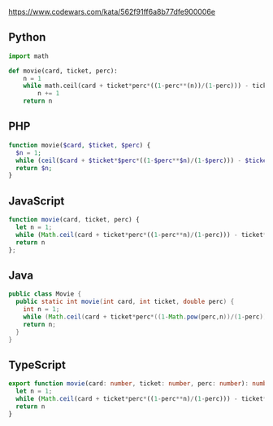 https://www.codewars.com/kata/562f91ff6a8b77dfe900006e

## Python
```python
import math

def movie(card, ticket, perc):
    n = 1
    while math.ceil(card + ticket*perc*((1-perc**(n))/(1-perc))) - ticket*n >= 0:
        n += 1
    return n
```

## PHP
```php
function movie($card, $ticket, $perc) {
  $n = 1;
  while (ceil($card + $ticket*$perc*((1-$perc**$n)/(1-$perc))) - $ticket*$n >= 0) $n++;
  return $n;
}
```

## JavaScript
```js
function movie(card, ticket, perc) {
  let n = 1;
  while (Math.ceil(card + ticket*perc*((1-perc**n)/(1-perc))) - ticket*n >= 0) n++;
  return n
};
```

## Java
```java
public class Movie {
  public static int movie(int card, int ticket, double perc) {
    int n = 1;
    while (Math.ceil(card + ticket*perc*((1-Math.pow(perc,n))/(1-perc))) - ticket*n >= 0) n++;
    return n;
  }
}
```

## TypeScript
```ts
export function movie(card: number, ticket: number, perc: number): number {
  let n = 1;
  while (Math.ceil(card + ticket*perc*((1-perc**n)/(1-perc))) - ticket*n >= 0) n++;
  return n
}
```